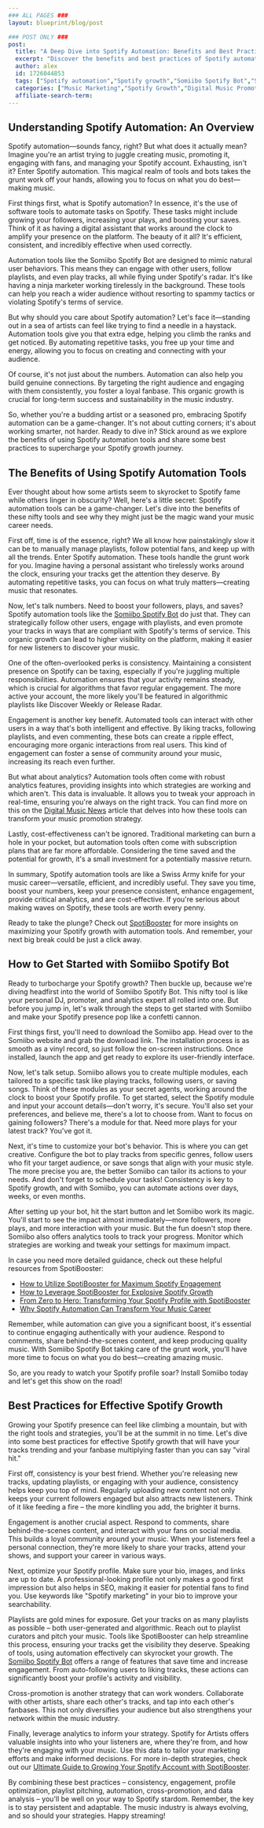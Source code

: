 ```yaml
---
### ALL PAGES ###
layout: blueprint/blog/post

### POST ONLY ###
post:
  title: "A Deep Dive into Spotify Automation: Benefits and Best Practices"
  excerpt: "Discover the benefits and best practices of Spotify automation to grow your followers, plays, and saves using tools like the Somiibo Spotify Bot."
  author: alex
  id: 1726044853
  tags: ["Spotify automation","Spotify growth","Somiibo Spotify Bot","Spotify marketing"]
  categories: ["Music Marketing","Spotify Growth","Digital Music Promotion"]
  affiliate-search-term: 
---
```


## Understanding Spotify Automation: An Overview

Spotify automation—sounds fancy, right? But what does it actually mean? Imagine you're an artist trying to juggle creating music, promoting it, engaging with fans, and managing your Spotify account. Exhausting, isn't it? Enter Spotify automation. This magical realm of tools and bots takes the grunt work off your hands, allowing you to focus on what you do best—making music.

First things first, what is Spotify automation? In essence, it's the use of software tools to automate tasks on Spotify. These tasks might include growing your followers, increasing your plays, and boosting your saves. Think of it as having a digital assistant that works around the clock to amplify your presence on the platform. The beauty of it all? It's efficient, consistent, and incredibly effective when used correctly.

Automation tools like the Somiibo Spotify Bot are designed to mimic natural user behaviors. This means they can engage with other users, follow playlists, and even play tracks, all while flying under Spotify's radar. It's like having a ninja marketer working tirelessly in the background. These tools can help you reach a wider audience without resorting to spammy tactics or violating Spotify's terms of service.

But why should you care about Spotify automation? Let's face it—standing out in a sea of artists can feel like trying to find a needle in a haystack. Automation tools give you that extra edge, helping you climb the ranks and get noticed. By automating repetitive tasks, you free up your time and energy, allowing you to focus on creating and connecting with your audience.

Of course, it's not just about the numbers. Automation can also help you build genuine connections. By targeting the right audience and engaging with them consistently, you foster a loyal fanbase. This organic growth is crucial for long-term success and sustainability in the music industry.

So, whether you're a budding artist or a seasoned pro, embracing Spotify automation can be a game-changer. It's not about cutting corners; it's about working smarter, not harder. Ready to dive in? Stick around as we explore the benefits of using Spotify automation tools and share some best practices to supercharge your Spotify growth journey.

## The Benefits of Using Spotify Automation Tools

Ever thought about how some artists seem to skyrocket to Spotify fame while others linger in obscurity? Well, here's a little secret: Spotify automation tools can be a game-changer. Let's dive into the benefits of these nifty tools and see why they might just be the magic wand your music career needs.

First off, time is of the essence, right? We all know how painstakingly slow it can be to manually manage playlists, follow potential fans, and keep up with all the trends. Enter Spotify automation. These tools handle the grunt work for you. Imagine having a personal assistant who tirelessly works around the clock, ensuring your tracks get the attention they deserve. By automating repetitive tasks, you can focus on what truly matters—creating music that resonates.

Now, let's talk numbers. Need to boost your followers, plays, and saves? Spotify automation tools like the [Somiibo Spotify Bot](https://somiibo.com/platforms/spotify-bot) do just that. They can strategically follow other users, engage with playlists, and even promote your tracks in ways that are compliant with Spotify's terms of service. This organic growth can lead to higher visibility on the platform, making it easier for new listeners to discover your music.



One of the often-overlooked perks is consistency. Maintaining a consistent presence on Spotify can be taxing, especially if you're juggling multiple responsibilities. Automation ensures that your activity remains steady, which is crucial for algorithms that favor regular engagement. The more active your account, the more likely you'll be featured in algorithmic playlists like Discover Weekly or Release Radar.

Engagement is another key benefit. Automated tools can interact with other users in a way that's both intelligent and effective. By liking tracks, following playlists, and even commenting, these bots can create a ripple effect, encouraging more organic interactions from real users. This kind of engagement can foster a sense of community around your music, increasing its reach even further.

But what about analytics? Automation tools often come with robust analytics features, providing insights into which strategies are working and which aren't. This data is invaluable. It allows you to tweak your approach in real-time, ensuring you're always on the right track. You can find more on this on the [Digital Music News](https://www.digitalmusicnews.com/2021/03/09/spotify-automation-tools/) article that delves into how these tools can transform your music promotion strategy.

Lastly, cost-effectiveness can't be ignored. Traditional marketing can burn a hole in your pocket, but automation tools often come with subscription plans that are far more affordable. Considering the time saved and the potential for growth, it's a small investment for a potentially massive return.

In summary, Spotify automation tools are like a Swiss Army knife for your music career—versatile, efficient, and incredibly useful. They save you time, boost your numbers, keep your presence consistent, enhance engagement, provide critical analytics, and are cost-effective. If you're serious about making waves on Spotify, these tools are worth every penny.

Ready to take the plunge? Check out [SpotiBooster](https://spotibooster.com) for more insights on maximizing your Spotify growth with automation tools. And remember, your next big break could be just a click away.

## How to Get Started with Somiibo Spotify Bot

Ready to turbocharge your Spotify growth? Then buckle up, because we're diving headfirst into the world of Somiibo Spotify Bot. This nifty tool is like your personal DJ, promoter, and analytics expert all rolled into one. But before you jump in, let's walk through the steps to get started with Somiibo and make your Spotify presence pop like a confetti cannon.

First things first, you'll need to download the Somiibo app. Head over to the Somiibo website and grab the download link. The installation process is as smooth as a vinyl record, so just follow the on-screen instructions. Once installed, launch the app and get ready to explore its user-friendly interface.

Now, let's talk setup. Somiibo allows you to create multiple modules, each tailored to a specific task like playing tracks, following users, or saving songs. Think of these modules as your secret agents, working around the clock to boost your Spotify profile. To get started, select the Spotify module and input your account details—don't worry, it's secure. You'll also set your preferences, and believe me, there's a lot to choose from. Want to focus on gaining followers? There's a module for that. Need more plays for your latest track? You've got it.

Next, it's time to customize your bot's behavior. This is where you can get creative. Configure the bot to play tracks from specific genres, follow users who fit your target audience, or save songs that align with your music style. The more precise you are, the better Somiibo can tailor its actions to your needs. And don't forget to schedule your tasks! Consistency is key to Spotify growth, and with Somiibo, you can automate actions over days, weeks, or even months.

After setting up your bot, hit the start button and let Somiibo work its magic. You'll start to see the impact almost immediately—more followers, more plays, and more interaction with your music. But the fun doesn't stop there. Somiibo also offers analytics tools to track your progress. Monitor which strategies are working and tweak your settings for maximum impact.



In case you need more detailed guidance, check out these helpful resources from SpotiBooster:

- [How to Utilize SpotiBooster for Maximum Spotify Engagement](https://spotibooster.com/blog/how-to-utilize-spotibooster-for-maximum-spotify-engagement)
- [How to Leverage SpotiBooster for Explosive Spotify Growth](https://spotibooster.com/blog/how-to-leverage-spotibooster-for-explosive-spotify-growth)
- [From Zero to Hero: Transforming Your Spotify Profile with SpotiBooster](https://spotibooster.com/blog/from-zero-to-hero-transforming-your-spotify-profile-with-spotibooster)
- [Why Spotify Automation Can Transform Your Music Career](https://spotibooster.com/blog/why-spotify-automation-can-transform-your-music-career)

Remember, while automation can give you a significant boost, it's essential to continue engaging authentically with your audience. Respond to comments, share behind-the-scenes content, and keep producing quality music. With Somiibo Spotify Bot taking care of the grunt work, you'll have more time to focus on what you do best—creating amazing music.

So, are you ready to watch your Spotify profile soar? Install Somiibo today and let's get this show on the road!

## Best Practices for Effective Spotify Growth

Growing your Spotify presence can feel like climbing a mountain, but with the right tools and strategies, you'll be at the summit in no time. Let's dive into some best practices for effective Spotify growth that will have your tracks trending and your fanbase multiplying faster than you can say "viral hit."

First off, consistency is your best friend. Whether you're releasing new tracks, updating playlists, or engaging with your audience, consistency helps keep you top of mind. Regularly uploading new content not only keeps your current followers engaged but also attracts new listeners. Think of it like feeding a fire – the more kindling you add, the brighter it burns.

Engagement is another crucial aspect. Respond to comments, share behind-the-scenes content, and interact with your fans on social media. This builds a loyal community around your music. When your listeners feel a personal connection, they're more likely to share your tracks, attend your shows, and support your career in various ways.

Next, optimize your Spotify profile. Make sure your bio, images, and links are up to date. A professional-looking profile not only makes a good first impression but also helps in SEO, making it easier for potential fans to find you. Use keywords like "Spotify marketing" in your bio to improve your searchability.

Playlists are gold mines for exposure. Get your tracks on as many playlists as possible – both user-generated and algorithmic. Reach out to playlist curators and pitch your music. Tools like SpotiBooster can help streamline this process, ensuring your tracks get the visibility they deserve. Speaking of tools, using automation effectively can skyrocket your growth. The [Somiibo Spotify Bot](https://spotibooster.com/blog/unlock-your-spotify-potential-advanced-techniques-for-using-somiibo) offers a range of features that save time and increase engagement. From auto-following users to liking tracks, these actions can significantly boost your profile's activity and visibility.

Cross-promotion is another strategy that can work wonders. Collaborate with other artists, share each other's tracks, and tap into each other's fanbases. This not only diversifies your audience but also strengthens your network within the music industry.

Finally, leverage analytics to inform your strategy. Spotify for Artists offers valuable insights into who your listeners are, where they're from, and how they're engaging with your music. Use this data to tailor your marketing efforts and make informed decisions. For more in-depth strategies, check out our [Ultimate Guide to Growing Your Spotify Account with SpotiBooster](https://spotibooster.com/blog/the-ultimate-guide-to-growing-your-spotify-account-with-spotibooster).

By combining these best practices – consistency, engagement, profile optimization, playlist pitching, automation, cross-promotion, and data analysis – you'll be well on your way to Spotify stardom. Remember, the key is to stay persistent and adaptable. The music industry is always evolving, and so should your strategies. Happy streaming!



